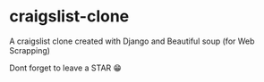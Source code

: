 # craigslist-clone
A craigslist clone created with Django and Beautiful soup (for Web Scrapping)

Dont forget to leave a STAR 😁

